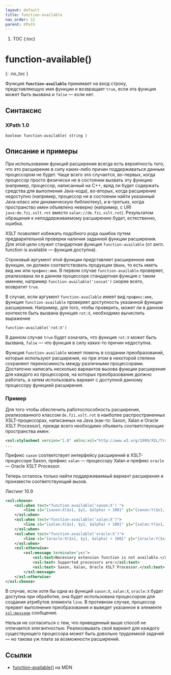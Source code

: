 ```yaml
---
layout: default
title: function-available
nav_order: 12
parent: XPath
---
```


<!-- prettier-ignore-start -->
1. TOC
{:toc}

# function-available()
{: .no_toc }
<!-- prettier-ignore-end -->

Функция **`function-available`** принимает на вход строку, представляющую имя функции и возвращает `true`, если эта функция может быть вызвана и `false` — если нет.

## Синтаксис

### XPath 1.0

```
boolean function-available( string )
```

## Описание и примеры

При использовании функций расширения всегда есть вероятность того, что это расширение в силу каких-либо причин поддерживаться данным процессором не будет. Чаще всего это случается, во-первых, когда процессор просто физически не в состоянии вызвать эту функцию (например, процессор, написанный на C++, вряд ли будет содержать средства для выполнения Java-кода), во-вторых, когда расширение недоступно (например, процессор не в состоянии найти указанный Java-класс или динамическую библиотеку), и в-третьих, когда пространство имен объявлено неверно (например, с URI `java:de.fzi.xslt.rot` вместо `xalan://de.fzi.xslt.rot`). Результатом обращения к неподдерживаемому расширению будет, естественно, ошибка.

XSLT позволяет избежать подобного рода ошибок путем предварительной проверки наличия заданной функции расширения. Для этой цели служит стандартная функция `function-available` (от англ. function is available — функция доступна).

Строковый аргумент этой функции представляет расширенное имя функции, он должен соответствовать продукции `QName`, то есть иметь вид `имя` или `префикс:имя`. В первом случае `function-available` проверяет, реализована ли в данном процессоре стандартная функция с таким именем, например `function-available('concat')` скорее всего, возвратит `true`.

В случае, если аргумент `function-available` имеет вид `префикс:имя`, функция `function-available` проверяет доступность указанной функции расширения. Например, для того, чтобы проверить, может ли в данном контексте быть вызвана функция `rot:X`, необходимо вычислить выражение

```
function-available('rot:X')
```

В данном случае `true` будет означать, что функция `rot:X` может быть вызвана, `false` — что функция в силу каких-то причин недоступна.

Функция `function-available` может помочь в создании преобразований, которые используют расширения, но при этом в некоторой степени сохраняют переносимость между различными процессорами. Достаточно написать несколько вариантов вызова функции расширения для каждого из процессоров, на которых преобразование должно работать, а затем использовать вариант с доступной данному процессору функцией расширения.

### Пример

Для того чтобы обеспечить работоспособность расширения, реализованного классом `de.fzi.xslt.rot` в наиболее распространенных XSLT-процессорах, написанных на Java (как-то: Saxon, Xalan и Oracle XSLT Processor), прежде всего необходимо объявить соответствующие пространства имен:

```xml
<xsl:stylesheet version="1.0" xmlns:xsl="http://www.w3.org/1999/XSL/Transform" xmlns="http://www.w3.org/2000/svg" xmlns:saxon="java:de.fzi.xslt.rot" xmlns:xalan="xalan://de.fzi.xslt.rot" xmlns:oracle="http://www.oracle.com/XSL/Transform/java/de.fzi.xslt.rot" exclude-result-prefixes="saxon xalan oracle">
...
```

Префикс `saxon` соответствует интерфейсу расширений в XSLT-процессоре Saxon, префикс `xalan` — процессору Xalan и префикс `oracle` — Oracle XSLT Processor.

Теперь осталось только найти поддерживаемый вариант расширения и произвести соответствующий вызов.

Листинг 10.9

```xml
<xsl:choose>
    <xsl:when test="function-available('saxon:X') ">
        <line x1="{saxon:X($x1, $y1, $alpha) + 100}" y1="{saxon:Y($x1, $y1, $alpha) + 100}" x2="{saxon:X($x2, $y2, $alpha) + 100}" y2="{saxon:Y($x2, $y2, $alpha) + 100}"/>
    </xsl:when>
    <xsl:when test="function-available('xalan:X')">
        <line x1="{xalan:X($x1, $y1, $alpha) + 100}" y1="{xalan:Y($x1, $y1, $alpha) + 100}" x2="{xalan:X($x2, $y2, $alpha) + 100}" y2="{xalan:Y($x2, $y2, $alpha) + 100}"/>
    </xsl:when>
    <xsl:when test="function-available('oracle:X')">
        <line x1="{oracle:X($x1, $y1, $alpha) + 100}" y1="{oracle:Y($x1, $y1, $alpha) + 100}" x2="{oracle:X($x2, $y2, $alpha) + 100}" y2="{oracle:Y($x2, $y2, $alpha) + 100}"/>
    </xsl:when>
    <xsl:otherwise>
        <xsl:message terminate="yes">
            <xsl:text>Necessary extension function is not available.</xsl:text>
            <xsl:text> Supported processors are:</xsl:text>
            <xsl:text> Saxon, Xalan, Oracle XSLT Processor.</xsl:text>
        </xsl:message>
    </xsl:otherwise>
</xsl:choose>
```

В случае, если хотя бы одна из функций `saxon:X`, `xalan:X`, `oracle:X` будет доступна при обработке, она будет использована процессором для создания атрибутов элемента `line`. В противном случае, процессор прервет выполнение преобразования и выведет указанное в элементе [`xsl:message`](/xslt/xsl-message/) сообщение.

Нельзя не согласиться с тем, что приведенный выше способ не отличается элегантностью. Реализовывать свой вариант для каждого существующего процессора может быть довольно трудоемкой задачей — но такова уж плата за возможности расширений.

## Ссылки

- [function-available()](https://developer.mozilla.org/en-US/docs/Web/XPath/Functions/function-available) на MDN
